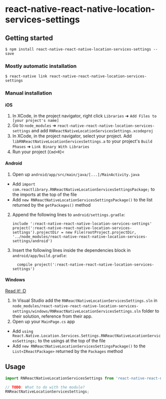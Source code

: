 
# react-native-react-native-location-services-settings

## Getting started

`$ npm install react-native-react-native-location-services-settings --save`

### Mostly automatic installation

`$ react-native link react-native-react-native-location-services-settings`

### Manual installation


#### iOS

1. In XCode, in the project navigator, right click `Libraries` ➜ `Add Files to [your project's name]`
2. Go to `node_modules` ➜ `react-native-react-native-location-services-settings` and add `RNReactNativeLocationServicesSettings.xcodeproj`
3. In XCode, in the project navigator, select your project. Add `libRNReactNativeLocationServicesSettings.a` to your project's `Build Phases` ➜ `Link Binary With Libraries`
4. Run your project (`Cmd+R`)<

#### Android

1. Open up `android/app/src/main/java/[...]/MainActivity.java`
  - Add `import com.reactlibrary.RNReactNativeLocationServicesSettingsPackage;` to the imports at the top of the file
  - Add `new RNReactNativeLocationServicesSettingsPackage()` to the list returned by the `getPackages()` method
2. Append the following lines to `android/settings.gradle`:
  	```
  	include ':react-native-react-native-location-services-settings'
  	project(':react-native-react-native-location-services-settings').projectDir = new File(rootProject.projectDir, 	'../node_modules/react-native-react-native-location-services-settings/android')
  	```
3. Insert the following lines inside the dependencies block in `android/app/build.gradle`:
  	```
      compile project(':react-native-react-native-location-services-settings')
  	```

#### Windows
[Read it! :D](https://github.com/ReactWindows/react-native)

1. In Visual Studio add the `RNReactNativeLocationServicesSettings.sln` in `node_modules/react-native-react-native-location-services-settings/windows/RNReactNativeLocationServicesSettings.sln` folder to their solution, reference from their app.
2. Open up your `MainPage.cs` app
  - Add `using React.Native.Location.Services.Settings.RNReactNativeLocationServicesSettings;` to the usings at the top of the file
  - Add `new RNReactNativeLocationServicesSettingsPackage()` to the `List<IReactPackage>` returned by the `Packages` method


## Usage
```javascript
import RNReactNativeLocationServicesSettings from 'react-native-react-native-location-services-settings';

// TODO: What to do with the module?
RNReactNativeLocationServicesSettings;
```
  